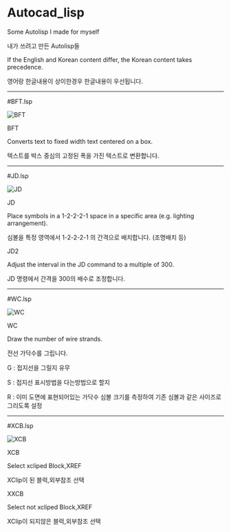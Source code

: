 # Autocad_lisp

Some Autolisp I made for myself

내가 쓰려고 만든 Autolisp들


If the English and Korean content differ, the Korean content takes precedence.

영어랑 한글내용이 상이한경우 한글내용이 우선됩니다.



--------------------------------------------------

#BFT.lsp

![BFT](https://github.com/user-attachments/assets/f8c85bd5-df06-4602-8426-ae80101015ba)

BFT


Converts text to fixed width text centered on a box.

텍스트를 박스 중심의 고정된 폭을 가진 텍스트로 변환합니다.




--------------------------------------------------

#JD.lsp

![JD](https://github.com/user-attachments/assets/b95fbaee-02f8-48f2-8a70-0c27ceef51c7)

JD

Place symbols in a 1-2-2-2-1 space in a specific area (e.g. lighting arrangement).

심볼을 특정 영역에서 1-2-2-2-1 의 간격으로 배치합니다. (조명배치 등)



JD2

Adjust the interval in the JD command to a multiple of 300.

JD 명령에서 간격을 300의 배수로 조정합니다.






--------------------------------------------------

#WC.lsp

![WC](https://github.com/user-attachments/assets/00b7afae-1a7f-420e-8606-7d7f13a2ad01)

WC

Draw the number of wire strands.

전선 가닥수를 그립니다.

G : 접지선을 그릴지 유무

S : 접지선 표시방법을 다는방법으로 할지

R : 이미 도면에 표현되어있는 가닥수 심볼 크기를 측정하여 기존 심볼과 같은 사이즈로 그리도록 설정



--------------------------------------------------

#XCB.lsp

![XCB](https://github.com/user-attachments/assets/d78c12e3-29bb-4adb-ab8d-7d656719934d)

XCB

Select xcliped Block,XREF

XClip이 된 블럭,외부참조 선택


XXCB

Select not xcliped Block,XREF

XClip이 되지않은 블럭,외부참조 선택

